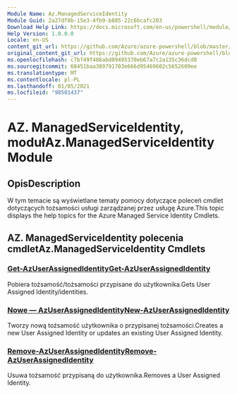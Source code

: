 ```yaml
---
Module Name: Az.ManagedServiceIdentity
Module Guid: 2a27df8b-15e3-4fb9-b885-22c6bcafc203
Download Help Link: https://docs.microsoft.com/en-us/powershell/module/az.managedserviceidentity
Help Version: 1.0.0.0
Locale: en-US
content_git_url: https://github.com/Azure/azure-powershell/blob/master/src/ManagedServiceIdentity/ManagedServiceIdentity/help/Az.ManagedServiceIdentity.md
original_content_git_url: https://github.com/Azure/azure-powershell/blob/master/src/ManagedServiceIdentity/ManagedServiceIdentity/help/Az.ManagedServiceIdentity.md
ms.openlocfilehash: c7bf49f486abd09495370eb67a7c2a135c36dcd0
ms.sourcegitcommit: 68451baa389791703e666d95469602c5652609ee
ms.translationtype: MT
ms.contentlocale: pl-PL
ms.lasthandoff: 01/05/2021
ms.locfileid: "98501437"
---
```

# <span data-ttu-id="a1a78-101">AZ. ManagedServiceIdentity, moduł</span><span class="sxs-lookup"><span data-stu-id="a1a78-101">Az.ManagedServiceIdentity Module</span></span>
## <span data-ttu-id="a1a78-102">Opis</span><span class="sxs-lookup"><span data-stu-id="a1a78-102">Description</span></span>
<span data-ttu-id="a1a78-103">W tym temacie są wyświetlane tematy pomocy dotyczące poleceń cmdlet dotyczących tożsamości usługi zarządzanej przez usługę Azure.</span><span class="sxs-lookup"><span data-stu-id="a1a78-103">This topic displays the help topics for the Azure Managed Service Identity Cmdlets.</span></span>

## <span data-ttu-id="a1a78-104">AZ. ManagedServiceIdentity polecenia cmdlet</span><span class="sxs-lookup"><span data-stu-id="a1a78-104">Az.ManagedServiceIdentity Cmdlets</span></span>
### [<span data-ttu-id="a1a78-105">Get-AzUserAssignedIdentity</span><span class="sxs-lookup"><span data-stu-id="a1a78-105">Get-AzUserAssignedIdentity</span></span>](Get-AzUserAssignedIdentity.md)
<span data-ttu-id="a1a78-106">Pobiera tożsamość/tożsamości przypisane do użytkownika.</span><span class="sxs-lookup"><span data-stu-id="a1a78-106">Gets User Assigned Identity/identities.</span></span>

### [<span data-ttu-id="a1a78-107">Nowe — AzUserAssignedIdentity</span><span class="sxs-lookup"><span data-stu-id="a1a78-107">New-AzUserAssignedIdentity</span></span>](New-AzUserAssignedIdentity.md)
<span data-ttu-id="a1a78-108">Tworzy nową tożsamość użytkownika o przypisanej tożsamości.</span><span class="sxs-lookup"><span data-stu-id="a1a78-108">Creates a new User Assigned Identity or updates an existing User Assigned Identity.</span></span>

### [<span data-ttu-id="a1a78-109">Remove-AzUserAssignedIdentity</span><span class="sxs-lookup"><span data-stu-id="a1a78-109">Remove-AzUserAssignedIdentity</span></span>](Remove-AzUserAssignedIdentity.md)
<span data-ttu-id="a1a78-110">Usuwa tożsamość przypisaną do użytkownika.</span><span class="sxs-lookup"><span data-stu-id="a1a78-110">Removes a User Assigned Identity.</span></span>

